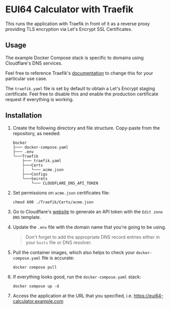 # EUI64 Calculator with Traefik

This runs the application with Traefik in front of it as a reverse proxy providing TLS encryption via Let's Encrypt SSL Certificates.

## Usage

The example Docker Compose stack is specific to domains using Cloudflare's DNS services.

Feel free to reference Traefik's [documentation](https://doc.traefik.io/traefik/) to change this for your particular use case.

The `traefik.yaml` file is set by default to obtain a Let's Encrypt staging certificate. Feel free to disable this and enable the production certificate request if everything is working.

## Installation

1. Create the following directory and file structure. Copy-paste from the repository, as needed:

    ```console
    Docker
    ├─── docker-compose.yaml
    ├─── .env
    └───Traefik
        ├─── traefik.yaml
        ├───Certs
        |   └─── acme.json
        ├───Configs
        └───Secrets
            └─── CLOUDFLARE_DNS_API_TOKEN
    ```

2. Set permissions on `acme.json` certificates file:

    ```console
    chmod 600 ./Traefik/Certs/acme.json
    ```

3. Go to Cloudflare's [website](https://dash.cloudflare.com/profile/api-tokens) to generate an API token with the `Edit zone DNS` template.

4. Update the `.env` file with the domain name that you're going to be using.

    > Don't forget to add the appropriate DNS record entries either in your `hosts` file or DNS resolver.

5. Pull the container images, which also helps to check your `docker-compose.yaml` file is accurate:

    ```console
    docker compose pull
    ```

6. If everything looks good, run the `docker-compose.yaml` stack:

    ```console
    docker compose up -d
    ```

7. Access the application at the URL that you specified, i.e. <https://eui64-calculator.example.com>
